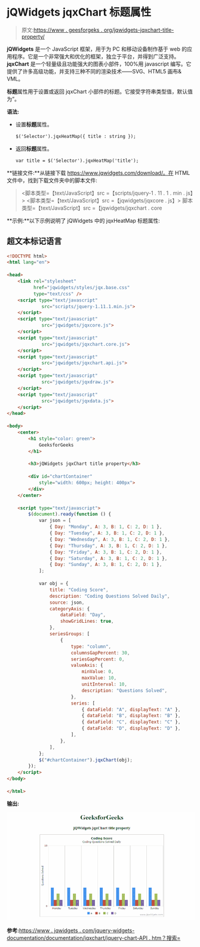 # jQWidgets jqxChart 标题属性

> 原文:[https://www . geesforgeks . org/jqwidgets-jqxchart-title-property/](https://www.geeksforgeeks.org/jqwidgets-jqxchart-title-property/)

**jQWidgets** 是一个 JavaScript 框架，用于为 PC 和移动设备制作基于 web 的应用程序。它是一个非常强大和优化的框架，独立于平台，并得到广泛支持。 **jqxChart** 是一个轻量级且功能强大的图表小部件，100%用 javascript 编写。它提供了许多高级功能，并支持三种不同的渲染技术——SVG、HTML5 画布& VML。

**标题**属性用于设置或返回 jqxChart 小部件的标题。它接受字符串类型值，默认值为”。

**语法:**

*   设置**标题**属性。

    ```html
    $('Selector').jqxHeatMap({ title : string });
    ```

*   返回**标题**属性。

    ```html
    var title = $('Selector').jqxHeatMap('title');
    ```

**链接文件:**从链接下载 https://www.jqwidgets.com/download/。在 HTML 文件中，找到下载文件夹中的脚本文件:

> <link rel="”stylesheet”" href="”jqwidgets/styles/jqx.base.css”" type="”text/css”">
> <脚本类型=【text/JavaScript】src =【scripts/jquery-1 . 11 . 1 . min . js】></脚本>
> <脚本类型=【text/JavaScript】src =【jqwidgets/jqxcore . js】></脚本>
> 脚本类型=【text/JavaScript】src =【jqwidgets/jqxchart . core

**示例:**以下示例说明了 jQWidgets 中的 jqxHeatMap 标题属性:

## 超文本标记语言

```html
<!DOCTYPE html>
<html lang="en">

<head>
    <link rel="stylesheet" 
          href="jqwidgets/styles/jqx.base.css" 
          type="text/css" />
    <script type="text/javascript" 
             src="scripts/jquery-1.11.1.min.js">
    </script>
    <script type="text/javascript"
             src="jqwidgets/jqxcore.js">
    </script>
    <script type="text/javascript" 
             src="jqwidgets/jqxchart.core.js">
    </script>
    <script type="text/javascript" 
             src="jqwidgets/jqxchart.api.js">
    </script>
    <script type="text/javascript" 
             src="jqwidgets/jqxdraw.js">
    </script>
    <script type="text/javascript" 
             src="jqwidgets/jqxdata.js">
    </script>
</head>

<body>
    <center>
        <h1 style="color: green">
            GeeksforGeeks
        </h1>

        <h3>jQWidgets jqxChart title property</h3>

        <div id="chartContainer" 
            style="width: 600px; height: 400px">
        </div>
    </center>

    <script type="text/javascript">
        $(document).ready(function () {
            var json = [
                { Day: "Monday", A: 3, B: 1, C: 2, D: 1 },
                { Day: "Tuesday", A: 3, B: 1, C: 2, D: 1 },
                { Day: "Wednesday", A: 3, B: 1, C: 2, D: 1 },
                { Day: "Thursday", A: 3, B: 1, C: 2, D: 1 },
                { Day: "Friday", A: 3, B: 1, C: 2, D: 1 },
                { Day: "Saturday", A: 3, B: 1, C: 2, D: 1 },
                { Day: "Sunday", A: 3, B: 1, C: 2, D: 1 },
            ];

            var obj = {
                title: "Coding Score",
                description: "Coding Questions Solved Daily",
                source: json,
                categoryAxis: {
                    dataField: "Day",
                    showGridLines: true,
                },
                seriesGroups: [
                    {
                        type: "column",
                        columnsGapPercent: 30,
                        seriesGapPercent: 0,
                        valueAxis: {
                            minValue: 0,
                            maxValue: 10,
                            unitInterval: 10,
                            description: "Questions Solved",
                        },
                        series: [
                            { dataField: "A", displayText: "A" },
                            { dataField: "B", displayText: "B" },
                            { dataField: "C", displayText: "C" },
                            { dataField: "D", displayText: "D" },
                        ],
                    },
                ],
            };
            $("#chartContainer").jqxChart(obj);
        });
    </script>
</body>

</html>
```

**输出:**

![](img/5f48738608553443372d4ba8b7433d31.png)

**参考:**[https://www . jqwidgets . com/jquery-widgets-documentation/documentation/jqxchart/jquery-chart-API . htm？搜索=](https://www.jqwidgets.com/jquery-widgets-documentation/documentation/jqxchart/jquery-chart-api.htm?search=)